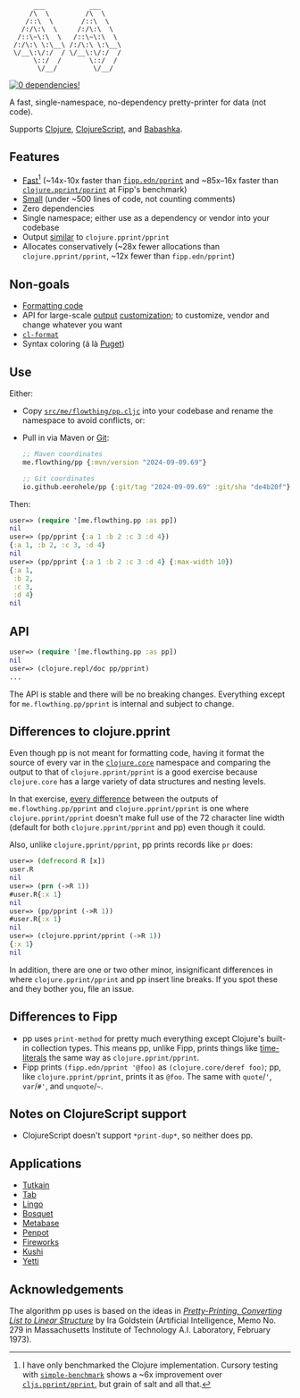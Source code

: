 ```
      ___           ___
     /\  \         /\  \
    /::\  \       /::\  \
   /:/\:\  \     /:/\:\  \
  /::\~\:\  \   /::\~\:\  \
 /:/\:\ \:\__\ /:/\:\ \:\__\
 \/__\:\/:/  / \/__\:\/:/  /
      \::/  /       \::/  /
       \/__/         \/__/
```

[![0 dependencies!](https://0dependencies.dev/0dependencies.svg)](https://0dependencies.dev)

A fast, single-namespace, no-dependency pretty-printer for data (not code).

Supports [Clojure](https://clojure.org), [ClojureScript](https://clojurescript.org), and [Babashka](https://babashka.org).

## Features

- [Fast](https://github.com/eerohele/pp/actions/workflows/bench.yml)[^1] (~14x-10x faster than [`fipp.edn/pprint`](https://github.com/brandonbloom/fipp) and ~85x–16x faster than [`clojure.pprint/pprint`](https://clojure.github.io/clojure/clojure.pprint-api.html#clojure.pprint/pprint) at Fipp's benchmark)
- [Small](https://github.com/eerohele/pp/blob/main/src/me/flowthing/pp.cljc) (under ~500 lines of code, not counting comments)
- Zero dependencies
- Single namespace; either use as a dependency or vendor into your codebase
- Output [similar](#differences-to-clojurepprint) to `clojure.pprint/pprint`
- Allocates conservatively (~28x fewer allocations than `clojure.pprint/pprint`, ~12x fewer than `fipp.edn/pprint`)

## Non-goals

- [Formatting code](https://journal.stuffwithstuff.com/2015/09/08/the-hardest-program-ive-ever-written/#4)
- API for large-scale [output](https://clojure.github.io/clojure/clojure.pprint-api.html#clojure.pprint/with-pprint-dispatch) [customization](https://github.com/brandonbloom/fipp#idiomatic); to customize, vendor and change whatever you want
- [`cl-format`](https://clojure.github.io/clojure/clojure.pprint-api.html#clojure.pprint/cl-format)
- Syntax coloring (á là [Puget](https://github.com/greglook/puget#syntax-coloring))

## Use

Either:

- Copy [`src/me/flowthing/pp.cljc`](https://github.com/eerohele/pp/blob/main/src/me/flowthing/pp.cljc) into your codebase and rename the namespace to avoid conflicts, or:
- Pull in via Maven or [Git](https://clojure.org/reference/deps_and_cli#_git):

    ```clojure
    ;; Maven coordinates
    me.flowthing/pp {:mvn/version "2024-09-09.69"}

    ;; Git coordinates
    io.github.eerohele/pp {:git/tag "2024-09-09.69" :git/sha "de4b20f"}
    ```

Then:

```clojure
user=> (require '[me.flowthing.pp :as pp])
nil
user=> (pp/pprint {:a 1 :b 2 :c 3 :d 4})
{:a 1, :b 2, :c 3, :d 4}
nil
user=> (pp/pprint {:a 1 :b 2 :c 3 :d 4} {:max-width 10})
{:a 1,
 :b 2,
 :c 3,
 :d 4}
nil
```

## API

```clojure
user=> (require '[me.flowthing.pp :as pp])
nil
user=> (clojure.repl/doc pp/pprint)
...
```

The API is stable and there will be no breaking changes. Everything except for `me.flowthing.pp/pprint` is internal and subject to change.

## Differences to clojure.pprint

Even though pp is not meant for formatting code, having it format the source of every var in the [`clojure.core`](https://clojure.github.io/clojure/clojure.core-api.html) namespace and comparing the output to that of `clojure.pprint/pprint` is a good exercise because `clojure.core` has a large variety of data structures and nesting levels.

In that exercise, [every difference](https://gist.github.com/eerohele/08e628ea9713c2e3e89df26f144c4edd) between the outputs of `me.flowthing.pp/pprint` and `clojure.pprint/pprint` is one where `clojure.pprint/pprint` doesn't make full use of the 72 character line width (default for both `clojure.pprint/pprint` and pp) even though it could.

Also, unlike `clojure.pprint/pprint`, pp prints records like `pr` does:

```clojure
user=> (defrecord R [x])
user.R
nil
user=> (prn (->R 1))
#user.R{:x 1}
nil
user=> (pp/pprint (->R 1))
#user.R{:x 1}
nil
user=> (clojure.pprint/pprint (->R 1))
{:x 1}
nil
```

In addition, there are one or two other minor, insignificant differences in where `clojure.pprint/pprint` and pp insert line breaks. If you spot these and they bother you, file an issue.

## Differences to Fipp

- pp uses `print-method` for pretty much everything except Clojure's built-in collection types. This means pp, unlike Fipp, prints things like [time-literals](https://github.com/henryw374/time-literals) the same way as `clojure.pprint/pprint`.
- Fipp prints `(fipp.edn/pprint '@foo)` as `(clojure.core/deref foo)`; pp, like `clojure.pprint/pprint`, prints it as `@foo`. The same with `quote`/`'`,  `var`/`#'`, and `unquote`/`~`.

## Notes on ClojureScript support

- ClojureScript doesn't support `*print-dup*`, so neither does pp.

## Applications

- [Tutkain](https://github.com/eerohele/Tutkain)
- [Tab](https://github.com/eerohele/tab)
- [Lingo](https://github.com/exoscale/lingo)
- [Bosquet](https://github.com/zmedelis/bosquet)
- [Metabase](https://github.com/metabase/metabase)
- [Penpot](https://github.com/penpot/penpot)
- [Fireworks](https://github.com/paintparty/fireworks)
- [Kushi](https://github.com/kushidesign/kushi)
- [Yetti](https://github.com/funcool/yetti)

## Acknowledgements

The algorithm pp uses is based on the ideas in [*Pretty-Printing, Converting List to Linear Structure*](https://dspace.mit.edu/handle/1721.1/5797) by Ira Goldstein (Artificial Intelligence, Memo No. 279 in Massachusetts Institute of Technology A.I. Laboratory, February 1973).

[^1]: I have only benchmarked the Clojure implementation. Cursory testing with [`simple-benchmark`](https://cljs.github.io/api/cljs.core/simple-benchmark) shows a ~6x improvement over [`cljs.pprint/pprint`](https://cljs.github.io/api/cljs.pprint/#pprint), but grain of salt and all that.
